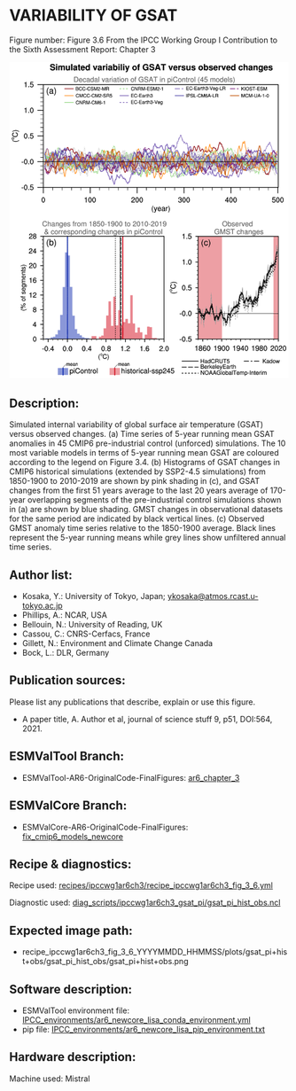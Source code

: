 
VARIABILITY OF GSAT
===================

Figure number: Figure 3.6
From the IPCC Working Group I Contribution to the Sixth Assessment Report: Chapter 3

![Figure 3.6](../images/ar6_wg1_chap3_figure3_6_gsat_pi+hist+obs.png?raw=true)


Description:
------------
Simulated internal variability of global surface air temperature (GSAT) versus 
observed changes. (a) Time series of 5-year running mean GSAT anomalies in 45 
CMIP6 pre-industrial control (unforced) simulations. The 10 most variable models 
in terms of 5-year running mean GSAT are coloured according to the legend on 
Figure 3.4. (b) Histograms of GSAT changes in CMIP6 historical simulations 
(extended by SSP2-4.5 simulations) from 1850-1900 to 2010-2019 are shown by pink 
shading in (c), and GSAT changes from the first 51 years average to the last 20 
years average of 170-year overlapping segments of the pre-industrial control 
simulations shown in (a) are shown by blue shading. GMST changes in 
observational datasets for the same period are indicated by black vertical 
lines. (c) Observed GMST anomaly time series relative to the 1850-1900 average. 
Black lines represent the 5-year running means while grey lines show unfiltered 
annual time series.


Author list:
------------
- Kosaka, Y.: University of Tokyo, Japan; ykosaka@atmos.rcast.u-tokyo.ac.jp
- Phillips, A.: NCAR, USA
- Bellouin, N.: University of Reading, UK
- Cassou, C.: CNRS-Cerfacs, France
- Gillett, N.: Environment and Climate Change Canada
- Bock, L.: DLR, Germany


Publication sources:
--------------------
Please list any publications that describe, explain or use this figure. 
- A paper title, A. Author et al, journal of science stuff 9, p51, DOI:564, 2021. 


ESMValTool Branch:
------------------
- ESMValTool-AR6-OriginalCode-FinalFigures: [ar6_chapter_3](https://github.com/ESMValGroup/ESMValTool-AR6-OriginalCode-FinalFigures/tree/ar6_chapter_3)


ESMValCore Branch:
------------------
- ESMValCore-AR6-OriginalCode-FinalFigures: [fix_cmip6_models_newcore](https://github.com/ESMValGroup/ESMValCore-AR6-OriginalCode-FinalFigures/tree/fix_cmip6_models_newcore)


Recipe & diagnostics:
---------------------
Recipe used: [recipes/ipccwg1ar6ch3/recipe_ipccwg1ar6ch3_fig_3_6.yml](https://github.com/ESMValGroup/ESMValTool-AR6-OriginalCode-FinalFigures/blob/ar6_chapter_3/esmvaltool/recipes/ipccwg1ar6ch3/recipe_ipccwg1ar6ch3_fig_3_6.yml)

Diagnostic used: [diag_scripts/ipccwg1ar6ch3_gsat_pi/gsat_pi_hist_obs.ncl](https://github.com/ESMValGroup/ESMValTool-AR6-OriginalCode-FinalFigures/blob/ar6_chapter_3/esmvaltool/diag_scripts/ipccwg1ar6ch3_gsat_pi/gsat_pi_hist_obs.ncl)


Expected image path:
--------------------
- recipe_ipccwg1ar6ch3_fig_3_6_YYYYMMDD_HHMMSS/plots/gsat_pi+hist+obs/gsat_pi_hist_obs/gsat_pi+hist+obs.png


Software description:
---------------------
- ESMValTool environment file: [IPCC_environments/ar6_newcore_lisa_conda_environment.yml](https://github.com/ESMValGroup/ESMValTool-AR6-OriginalCode-FinalFigures/blob/main/IPCC_environments/ar6_newcore_lisa_conda_environment.yml)
- pip file: [IPCC_environments/ar6_newcore_lisa_pip_environment.txt](https://github.com/ESMValGroup/ESMValTool-AR6-OriginalCode-FinalFigures/blob/main/IPCC_environments/ar6_newcore_lisa_pip_environment.txt)


Hardware description:
---------------------
Machine used:  Mistral
